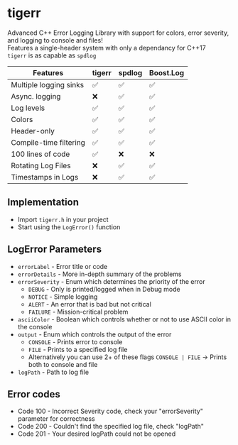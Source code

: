 # tigerr
Advanced C++ Error Logging Library with support for colors, error severity, and logging to console and files!<br>
Features a single-header system with only a dependancy for C++17<br>
`tigerr` is as capable as `spdlog`

| Features        | tigerr | spdlog | Boost.Log |
|----------------|-------------|-------|-------|
| Multiple logging sinks         | ✅          | ✅    | ✅    |
| Async. logging     | ❌          | ✅    | ✅    |
| Log levels         | ✅           | ✅     | ✅    |
| Colors     | ✅           | ✅    | ✅    |
| Header-only  | ✅          | ✅    | ✅    |
| Compile-time filtering  | ✅          | ✅    | ✅    |
| 100 lines of code  | ✅          | ❌    | ❌    |
| Rotating Log Files  | ❌          | ✅    | ✅    |
| Timestamps in Logs  | ❌          | ✅    | ✅    |


## Implementation
- Import `tigerr.h` in your project
- Start using the `LogError()` function

## LogError Parameters
- `errorLabel` - Error title or code
- `errorDetails` - More in-depth summary of the problems
- `errorSeverity` - Enum which determines the priority of the error
    - `DEBUG` - Only is printed/logged when in Debug mode
    - `NOTICE` - Simple logging
    - `ALERT` - An error that is bad but not critical
    - `FAILURE` - Mission-critical problem
- `asciiColor` - Boolean which controls whether or not to use ASCII color in the console
- `output` - Enum which controls the output of the error
    - `CONSOLE` - Prints error to console
    - `FILE` - Prints to a specified log file
    - Alternatively you can use 2+ of these flags `CONSOLE | FILE` -> Prints both to console and file
- `logPath` - Path to log file

## Error codes
- Code 100 - Incorrect Severity code, check your "errorSeverity" parameter for correctness
- Code 200 - Couldn't find the specified log file, check "logPath"
- Code 201 - Your desired logPath could not be opened
